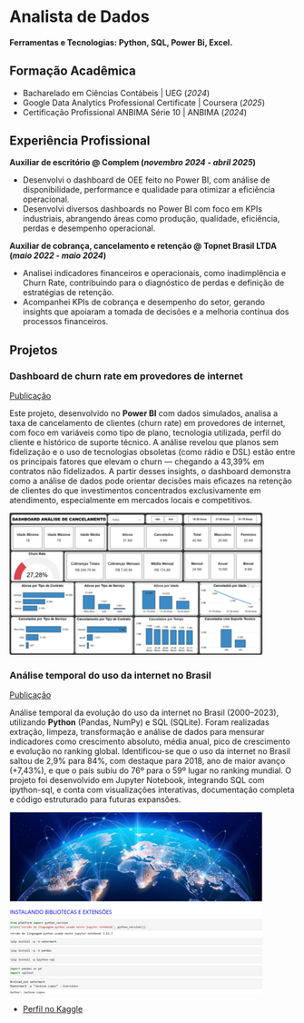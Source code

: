 # Analista de Dados

#### Ferramentas e Tecnologias: Python, SQL, Power Bi, Excel.

## Formação Acadêmica
- Bacharelado em Ciências Contábeis | UEG (_2024_)								       		
- Google Data Analytics Professional Certificate | Coursera (_2025_)	 			        		
- Certificação Profissional ANBIMA Série 10 | ANBIMA (_2024_)

## Experiência Profissional
**Auxiliar de escritório @ Complem (_novembro 2024 - abril 2025_)**
- Desenvolvi o dashboard de OEE feito no Power BI, com análise de disponibilidade, performance e qualidade para otimizar a eficiência operacional.
- Desenvolvi diversos dashboards no Power BI com foco em KPIs industriais, abrangendo áreas como produção, qualidade, eficiência, perdas e desempenho operacional.

**Auxiliar de cobrança, cancelamento e retenção @ Topnet Brasil LTDA (_maio 2022 - maio 2024_)**
- Analisei indicadores financeiros e operacionais, como inadimplência e Churn Rate, contribuindo para o diagnóstico de perdas e definição de estratégias de retenção.
- Acompanhei KPIs de cobrança e desempenho do setor, gerando insights que apoiaram a tomada de decisões e a melhoria contínua dos processos financeiros.

## Projetos
### Dashboard de churn rate em provedores de internet
[Publicação](https://github.com/jacksonlds/projetos/blob/main/churn-rate/README.md)

Este projeto, desenvolvido no **Power BI** com dados simulados, analisa a taxa de cancelamento de clientes (churn rate) em provedores de internet, com foco em variáveis como tipo de plano, tecnologia utilizada, perfil do cliente e histórico de suporte técnico. A análise revelou que planos sem fidelização e o uso de tecnologias obsoletas (como rádio e DSL) estão entre os principais fatores que elevam o churn — chegando a 43,39% em contratos não fidelizados.
A partir desses insights, o dashboard demonstra como a análise de dados pode orientar decisões mais eficazes na retenção de clientes do que investimentos concentrados exclusivamente em atendimento, especialmente em mercados locais e competitivos.

![Dashboard de churn rate](/assets/img/ChurnRate.png)

### Análise temporal do uso da internet no Brasil
[Publicação](https://github.com/jacksonlds/projetos/tree/main/AnaliseTemporal/Arquivos/ProjetoAnaliseTemporal)

Análise temporal da evolução do uso da internet no Brasil (2000–2023), utilizando **Python** (Pandas, NumPy) e SQL (SQLite). Foram realizadas extração, limpeza, transformação e análise de dados para mensurar indicadores como crescimento absoluto, média anual, pico de crescimento e evolução no ranking global. Identificou-se que o uso da internet no Brasil saltou de 2,9% para 84%, com destaque para 2018, ano de maior avanço (+7,43%), e que o país subiu do 76º para o 59º lugar no ranking mundial. O projeto foi desenvolvido em Jupyter Notebook, integrando SQL com ipython-sql, e conta com visualizações interativas, documentação completa e código estruturado para futuras expansões.

![Análise Temporal](/assets/img/Picture1.png)

- [Perfil no Kaggle](https://www.kaggle.com/jacksonls)
